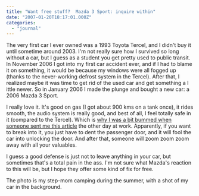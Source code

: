```yaml
---
title: "Want free stuff?  Mazda 3 Sport: inquire within"
date: "2007-01-20T18:17:01.000Z"
categories: 
  - "journal"
---
```


The very first car I ever owned was a 1993 Toyota Tercel, and I didn't buy it until sometime around 2003. I'm not really sure how I survived so long without a car, but I guess as a student you get pretty used to public transit. In November 2006 I got into my first car accident ever, and if I had to blame it on something, it would be because my windows were all fogged up (thanks to the never-working defrost system in the Tercel). After that, I realized maybe it was time to get rid of the used car and get something a l ittle newer. So in January 2006 I made the plunge and bought a new car: a 2006 Mazda 3 Sport.

I really love it. It's good on gas (I got about 900 kms on a tank once), it rides smooth, the audio system is really good, and best of all, I feel totally safe in it (compared to the Tercel). Which is [why I was a bit bummed when someone sent me this article](http://www.autoblog.com/2007/01/19/mazda3-may-be-vulnerable-to-break-ins/) the other day at work. Apparently, if you want to break into it, you just have to dent the passenger door, and it will fool the car into unlocking the door. And after that, someone will zoom zoom zoom away with all your valuables.

I guess a good defense is just not to leave anything in your car, but sometimes that's a total pain in the ass. I'm not sure what Mazda's reaction to this will be, but I hope they offer some kind of fix for free.

The photo is my step-mom camping during the summer, with a shot of my car in the background.
